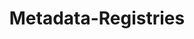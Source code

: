 ---
abstract: null
creators:
- Neuroth, Heike
date: null
document_url: https://services.phaidra.univie.ac.at/api/object/o:295017/download
grand_parent: iPRES
institutions: []
keywords:
- beijing
landing_page_url: https://phaidra.univie.ac.at/o:295017
language: eng
layout: publication
license: CC BY-SA 3.0 AT
notes_url: null
parent: iPRES 2004
publication_type: presentation
size: 2042611
slides_url: null
source_name: iPRES
stream_url: null
title: Metadata-Registries
year: 2004
---